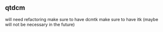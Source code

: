 qtdcm
-----
will need refactoring
make sure to have dcmtk
make sure to have itk (maybe will not be necessary in the future)
